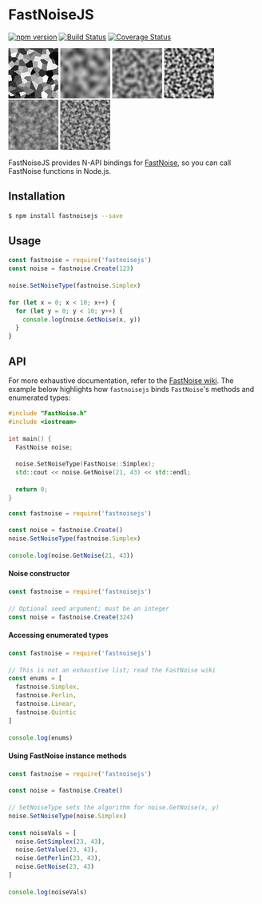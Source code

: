 # FastNoiseJS

[![npm version](https://badge.fury.io/js/fastnoisejs.svg)](https://badge.fury.io/js/fastnoisejs)
[![Build Status](https://travis-ci.org/ScottyFillups/FastNoiseJS.svg?branch=master)](https://travis-ci.org/ScottyFillups/FastNoiseJS)
[![Coverage Status](https://coveralls.io/repos/github/ScottyFillups/FastNoiseJS/badge.svg?branch=master)](https://coveralls.io/github/ScottyFillups/FastNoiseJS?branch=master)

![Cellular](https://raw.githubusercontent.com/ScottyFillups/FastNoiseJS/master/images/GetCellular.png)
![Cubic](https://raw.githubusercontent.com/ScottyFillups/FastNoiseJS/master/images/GetCubic.png)
![Perlin](https://raw.githubusercontent.com/ScottyFillups/FastNoiseJS/master/images/GetPerlin.png)
![Simplex](https://raw.githubusercontent.com/ScottyFillups/FastNoiseJS/master/images/GetSimplex.png)
![PerlinFractal]( https://raw.githubusercontent.com/ScottyFillups/FastNoiseJS/master/images/GetPerlinFractal.png)
![SimplexFractal](https://raw.githubusercontent.com/ScottyFillups/FastNoiseJS/master/images/GetSimplexFractal.png)

FastNoiseJS provides N-API bindings for [FastNoise](https://github.com/Auburns/FastNoise), so you can call FastNoise functions in Node.js.

## Installation

```bash
$ npm install fastnoisejs --save
```

## Usage

```js
const fastnoise = require('fastnoisejs')
const noise = fastnoise.Create(123)

noise.SetNoiseType(fastnoise.Simplex)

for (let x = 0; x < 10; x++) {
  for (let y = 0; y < 10; y++) {
    console.log(noise.GetNoise(x, y))
  }
}
```

## API 

For more exhaustive documentation, refer to the [FastNoise wiki](https://github.com/Auburns/FastNoise/wiki). The example below highlights how `fastnoisejs` binds `FastNoise`'s methods and enumerated types:

```cc
#include "FastNoise.h"
#include <iostream>

int main() {
  FastNoise noise;

  noise.SetNoiseType(FastNoise::Simplex);
  std::cout << noise.GetNoise(21, 43) << std::endl;

  return 0;
}
```

```js
const fastnoise = require('fastnoisejs')

const noise = fastnoise.Create()
noise.SetNoiseType(fastnoise.Simplex)

console.log(noise.GetNoise(21, 43))
```

#### Noise constructor

```js
const fastnoise = require('fastnoisejs')

// Optional seed argument; must be an integer
const noise = fastnoise.Create(324)
```

#### Accessing enumerated types

```js
const fastnoise = require('fastnoisejs')

// This is not an exhaustive list; read the FastNoise wiki
const enums = [
  fastnoise.Simplex,
  fastnoise.Perlin,
  fastnoise.Linear,
  fastnoise.Quintic
]

console.log(enums)
```

#### Using FastNoise instance methods

```js
const fastnoise = require('fastnoisejs')

const noise = fastnoise.Create()

// SetNoiseType sets the algorithm for noise.GetNoise(x, y)
noise.SetNoiseType(noise.Simplex)

const noiseVals = [
  noise.GetSimplex(23, 43),
  noise.GetValue(23, 43),
  noise.GetPerlin(23, 43),
  noise.GetNoise(23, 43)
]

console.log(noiseVals)
```

